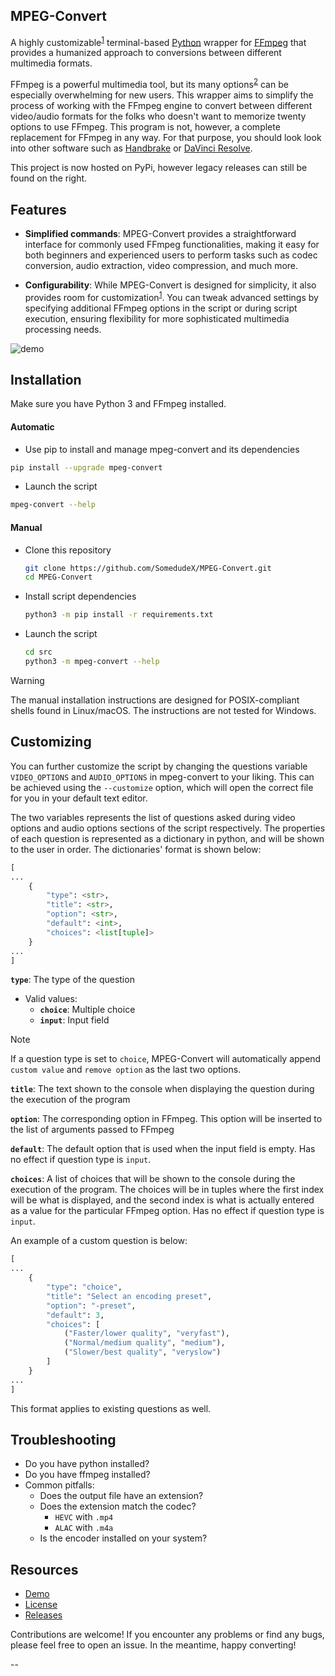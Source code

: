 ## MPEG-Convert

A highly customizable<sup>[1](#Customizing)</sup> terminal-based [Python](https://www.python.org/downloads/) wrapper for [FFmpeg](https://ffmpeg.org/download.html) that provides a humanized approach to conversions between different multimedia formats. 

FFmpeg is a powerful multimedia tool, but its many options<sup>[2](https://ffmpeg.org/ffmpeg.html)</sup> can be especially overwhelming for new users. This wrapper aims to simplify the process of working with the FFmpeg engine to convert between different video/audio formats for the folks who doesn't want to memorize twenty options to use FFmpeg. This program is not, however, a complete replacement for FFmpeg in any way. For that purpose, you should look look into other software such as [Handbrake](https://handbrake.fr/) or [DaVinci Resolve](https://www.blackmagicdesign.com/products/davinciresolve). 

This project is now hosted on PyPi, however legacy releases can still be found on the right. 

## Features

* **Simplified commands**: MPEG-Convert provides a straightforward interface for commonly used FFmpeg functionalities, making it easy for both beginners and experienced users to perform tasks such as codec conversion, audio extraction, video compression, and much more.

* **Configurability**: While MPEG-Convert is designed for simplicity, it also provides room for customization<sup>[1](#Customizing)</sup>. You can tweak advanced settings by specifying additional FFmpeg options in the script or during script execution, ensuring flexibility for more sophisticated multimedia processing needs.

![demo](https://github.com/SomedudeX/MPEG-Convert/assets/101906945/d69c68b0-4122-4ebc-a6fb-3de50448dcd0)

## Installation 

Make sure you have Python 3 and FFmpeg installed. 

#### Automatic

* Use pip to install and manage mpeg-convert and its dependencies

```bash
pip install --upgrade mpeg-convert
```

* Launch the script

```bash
mpeg-convert --help
```

#### Manual

* Clone this repository
  
  ```bash
  git clone https://github.com/SomedudeX/MPEG-Convert.git
  cd MPEG-Convert
  ```

* Install script dependencies

  ```bash
  python3 -m pip install -r requirements.txt
  ```

* Launch the script

  ```bash
  cd src
  python3 -m mpeg-convert --help
  ```

> [!WARNING]
> The manual installation instructions are designed for POSIX-compliant shells found in Linux/macOS. The instructions are not tested for Windows. 

## Customizing

You can further customize the script by changing the questions variable `VIDEO_OPTIONS` and `AUDIO_OPTIONS` in mpeg-convert to your liking. This can be achieved using the `--customize` option, which will open the correct file for you in your default text editor.

The two variables represents the list of questions asked during video options and audio options sections of the script respectively. The properties of each question is represented as a dictionary in python, and will be shown to the user in order. The dictionaries' format is shown below:

```py
[
...
    {
        "type": <str>,
        "title": <str>,
        "option": <str>,
        "default": <int>,
        "choices": <list[tuple]>
    }
...
]
```

**`type`**: The type of the question

 * Valid values:
   + **`choice`**: Multiple choice
   + **`input`**: Input field
  
> [!NOTE]
> If a question type is set to `choice`, MPEG-Convert will automatically append `custom value` and `remove option` as the last two options. 

**`title`**: The text shown to the console when displaying the question during the execution of the program

**`option`**: The corresponding option in FFmpeg. This option will be inserted to the list of arguments passed to FFmpeg

**`default`**: The default option that is used when the input field is empty. Has no effect if question type is `input`.

**`choices`**: A list of choices that will be shown to the console during the execution of the program. The choices will be in tuples where the first index will be what is displayed, and the second index is what is actually entered as a value for the particular FFmpeg option. Has no effect if question type is `input`.

An example of a custom question is below: 

```py
[
...
    {
        "type": "choice",
        "title": "Select an encoding preset",
        "option": "-preset",
        "default": 3,
        "choices": [
            ("Faster/lower quality", "veryfast"),
            ("Normal/medium quality", "medium"),
            ("Slower/best quality", "veryslow")
        ]
    }
...
]
```

This format applies to existing questions as well.

## Troubleshooting

* Do you have python installed?
* Do you have ffmpeg installed?
* Common pitfalls:
  + Does the output file have an extension?
  + Does the extension match the codec?
    - `HEVC` with `.mp4`  
    - `ALAC` with `.m4a`
  + Is the encoder installed on your system?

## Resources

 - [Demo](https://github.com/SomedudeX/mpeg-convert/raw/main/demo.mov)
 - [License](https://raw.githubusercontent.com/SomedudeX/mpeg-convert/main/LICENSE)
 - [Releases](https://github.com/SomedudeX/mpeg-convert/releases)

Contributions are welcome! If you encounter any problems or find any bugs, please feel free to open an issue. In the meantime, happy converting! 

--
